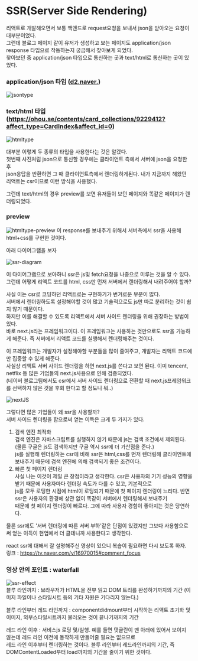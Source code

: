 SSR(Server Side Rendering)
===========================
리액트로 개발해오면서 보통 백엔드로 request요청을 보내서 json을 받아오는 요청이 대부분이었다.  
그런데 블로그 페이지 같이 유저가 생성하고 보는 페이지도 application/json response 타입으로 작동하는지 궁금해서
찾아보게 되었다.  
찾아보던 중 application/json 타입으로 통신하는 곳과 text/html로 통신하는 곳이 있었다.  
### application/json 타입 ([d2.naver.](https://d2.naver.com/helloworld/0881672))
![jsontype](https://user-images.githubusercontent.com/55550753/128595221-d6af2797-8d6e-4ffa-b40a-9bca672d2793.PNG)
### text/html 타입 (https://ohou.se/contents/card_collections/9229412?affect_type=CardIndex&affect_id=0)
![htmltype](https://user-images.githubusercontent.com/55550753/128595236-68f5fd1e-521a-442c-8262-b9f2881c42d9.PNG)

대부분 이렇게 두 종류의 타입을 사용한다는 것은 알겠다.  
첫번째 사진처럼 json으로 통신할 경우에는 클라이언트 측에서 서버에 json을 요청한 후   
json응답을 반환하면 그 때 클라이언트측에서 렌더링하게된다. 내가 지금까지 해왔던 리액트는 csr이므로 이런 방식을 사용했다.  

그런데 text/html의 경우 preview를 보면 유저들이 보던 페이지와 똑같은 페이지가 렌더링되었다.  
### preview
![htmltype-preview](https://user-images.githubusercontent.com/55550753/128596366-0a545f25-ee37-4bc2-94f1-07440b515db0.PNG)
이 response를 보내주기 위해서 서버측에서 ssr을 사용해 html+css를 구현한 것이다.  

아래 다이어그램을 보자  

![ssr-diagram](https://user-images.githubusercontent.com/55550753/129198716-2f6f204b-dce2-46cd-a1a2-2d336a822690.png)  

이 다이어그램으로 보아하니 ssr은 js및 fetch요청을 나중으로 미루는 것을 알 수 있다.  
그런데 어떻게 리액트 코드를 html, css만 먼저 서버에서 렌더링해서 내려주어야 할까?

사실 이는 csr로 코딩하던 리액트로는 구현하기가 번거로운 부분이 많다.  
서버에서 렌더링하도록 설정해야할 것이 많고 기술적으로도 js만 따로 분리하는 것이 쉽지 않기 때문이다.  
하지만 이를 해결할 수 있도록 리액트에서 서버 사이드 렌더링을 위해 권장하는 방법이 있다.  
바로 next.js라는 프레임워크이다. 이 프레임워크는 사용하는 것만으로도 ssr을 가능하게 해준다.
즉 서버에서 리액트 코드를 실행해서 렌더링해주는 것이다.

이 프레임워크는 개발자가 설정해야할 부분들을 많이 줄여주고, 개발자는 리액트 코드에만 집중할 수 있게 해준다.  
사실상 리액트 서버 사이드 렌더링을 하면 next.js를 쓴다고 보면 된다. 이미 tencent, netflix 등 많은 기업들의 next.js사용으로 인해 검증되었다.  
(네이버 블로그팀에서도 csr에서 서버 사이드 렌더링으로 전환할 때 next.js프레임워크를 선택하지 않은 것을 후회 한다고 할 정도니 뭐..)  

![nextJS](https://user-images.githubusercontent.com/55550753/129199627-7602995a-4992-4f30-a7c0-18bc6d192b23.png)  

그렇다면 많은 기업들이 왜 ssr을 사용할까?  
서버 사이드 렌더링을 함으로써 얻는 이득은 크게 두 가지가 있다. 
1. 검색 엔진 최적화  
   검색 엔진은 자바스크립트를 실행하지 않기 때문에 js는 검색 조건에서 제외된다. (물론 구글은 js도 검색하지만 구글 역시 ssr에 더 가산점을 준다.)  
   js를 실행해 렌더링하는 csr에 비해 ssr은 html,css를 먼저 렌더링해 클라이언트에 보내주기 때문에 검색 엔진에 의해 검색되기 좋은 조건이다.  
2. 빠른 첫 페이지 렌더링   
   사실 나는 이것이 제일 큰 장점이라고 생각한다. csr은 사용자의 기기 성능의 영향을 받기 때문에 사용자마다 렌더링 속도가 다를 수 있고, 기본적으로  
   js를 모두 로딩한 시점에 html이 로딩되기 때문에 첫 페이지 렌더링이 느리다. 반면 ssr은 사용자의 환경에 상관 없이 똑같이 서버에서 렌더링해서 보내주기  
   때문에 첫 페이지 렌더링이 빠르다. 그에 따라 사용자 경험이 좋아지는 것은 당연하다.

물론 ssr에도 '서버 렌더링에 따른 서버 부하'같은 단점이 있겠지만 그보다 사용함으로써 얻는 이득이 현업에서 더 클테니까 사용한다고 생각한다.

react ssr에 대해서 잘 설명해주신 영상이 있으니 복습이 필요하면 다시 보도록 하자.  
링크 : https://tv.naver.com/v/16970015#comment_focus

### 영상 안의 포인트 : waterfall
![ssr-effect](https://user-images.githubusercontent.com/55550753/128600426-268fe4f8-d755-4062-8c8b-b336f79b8e58.PNG)  
블루 라인까지 : 브라우저가 HTML을 전부 읽고 DOM 트리를 완성하기까지의 기간 (이미지 파일이나 스타일시트 등의 기타 자원은 기다리지 않는다.)  

블루 라인부터 레드 라인까지 : componentdidmount부터 시작하는 리액트 초기화 및 이미지, 외부스타일시트까지 불러오는 것이 끝나기까지의 기간  

레드 라인 이후 : 서비스js 로딩 및/실행. 예를 들면 댓글란이 맨 아래에 있어서 보이지 않는데 레드 라인 이전에 동작하게 만들어줄 필요는 없으므로   
레드 라인 이후부터 렌더링하는 것이다. 블루 라인부터 레드라인까지의 기간, 즉 DOMContentLoaded부터 load까지의 기간을 줄이기 위한 것이다.  

